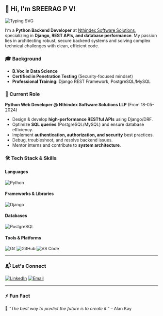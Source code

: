 ## 👋 Hi, I'm SREERAG P V!

![Typing SVG](https://readme-typing-svg.herokuapp.com?color=%2336BCF7&size=22&vCenter=true&width=800&lines=Python+Backend+Developer+@Nthindex;Django+%7C+DRF+%7C+API+Development;Database+Optimization+%7C+Security+Best+Practices;Building+Scalable+Backend+Systems!🚀)

I’m a **Python Backend Developer** at [Nthindex Software Solutions](https://www.nthindex.com), specializing in **Django, REST APIs, and database performance**. My passion lies in architecting robust, secure backend systems and solving complex technical challenges with clean, efficient code.

### 🎓 Background
- **B.Voc in Data Science**  
- **Certified in Penetration Testing** (Security-focused mindset)  
- **Professional Training**: Django REST Framework, PostgreSQL/MySQL  

### 💼 Current Role  
**Python Web Developer @ Nthindex Software Solutions LLP** (From 18-05-2024)    
- Design & develop **high-performance RESTful APIs** using Django/DRF.  
- Optimize **SQL queries** (PostgreSQL/MySQL) and ensure database efficiency.  
- Implement **authentication, authorization, and security** best practices.  
- Debug, troubleshoot, and resolve backend issues.  
- Mentor interns and contribute to **system architecture**.  





### 🛠️ Tech Stack & Skills

#### **Languages**
![Python](https://img.shields.io/badge/-Python-3776AB?style=flat&logo=python&logoColor=white)

#### **Frameworks & Libraries**
![Django](https://img.shields.io/badge/-Django-092E20?style=flat&logo=django&logoColor=white)



#### **Databases**
![PostgreSQL](https://img.shields.io/badge/-PostgreSQL-336791?style=flat&logo=postgresql&logoColor=white) 

#### **Tools & Platforms**
![Git](https://img.shields.io/badge/-Git-F05032?style=flat&logo=git&logoColor=white) ![GitHub](https://img.shields.io/badge/-GitHub-181717?style=flat&logo=github&logoColor=white) ![VS Code](https://img.shields.io/badge/-VS%20Code-007ACC?style=flat&logo=visual-studio-code&logoColor=white)

---



### 📬 Let's Connect
[![LinkedIn](https://img.shields.io/badge/-LinkedIn-0077B5?style=flat&logo=linkedin&logoColor=white)](https://www.linkedin.com/in/sreeragpv/) 
[![Email](https://img.shields.io/badge/-Gmail-D14836?style=flat&logo=gmail&logoColor=white)](mailto:sreeragpv921@gmail.com)

---

### ⚡ Fun Fact
🚀 *“The best way to predict the future is to create it.”* – Alan Kay
